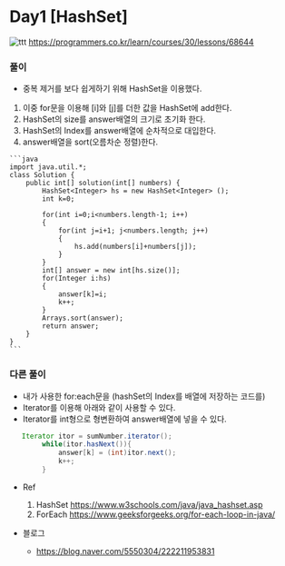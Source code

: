 # Day1 [HashSet]

 ![ttt](https://user-images.githubusercontent.com/45223821/105446092-bf670300-5cb4-11eb-97df-694fd4b6fca9.PNG)
 https://programmers.co.kr/learn/courses/30/lessons/68644


### 풀이
  
  * 중복 제거를 보다 쉽게하기 위해 HashSet을 이용했다.
  1. 이중 for문을 이용해 [i]와 [j]를 더한 값을 HashSet에 add한다.
  2. HashSet의 size를 answer배열의 크기로 초기화 한다.
  3. HashSet의 Index를 answer배열에 순차적으로 대입한다.
  4.  answer배열을 sort(오름차순 정렬)한다.

    ```java
    import java.util.*;
    class Solution {
        public int[] solution(int[] numbers) {
            HashSet<Integer> hs = new HashSet<Integer> ();
            int k=0;

            for(int i=0;i<numbers.length-1; i++)
            {
                for(int j=i+1; j<numbers.length; j++)
                {
                    hs.add(numbers[i]+numbers[j]);
                }
            }
            int[] answer = new int[hs.size()];
            for(Integer i:hs)
            {
                answer[k]=i;
                k++;
            }
            Arrays.sort(answer);
            return answer;
        }
    }
    ```

### 다른 풀이
*  내가 사용한 for:each문을 (hashSet의 Index를 배열에 저장하는 코드를)
* Iterator를 이용해 아래와 같이 사용할 수 있다.
* Iterator를 int형으로 형변환하여 answer배열에 넣을 수 있다.
```java
   Iterator itor = sumNumber.iterator();
        while(itor.hasNext()){
            answer[k] = (int)itor.next();
            k++;
        }
```
* Ref
    1. HashSet https://www.w3schools.com/java/java_hashset.asp
    2. ForEach https://www.geeksforgeeks.org/for-each-loop-in-java/

* 블로그
    * https://blog.naver.com/5550304/222211953831